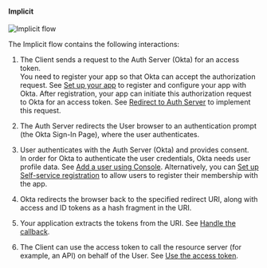 #### Implicit

![Implicit flow](/img/authorization/oauth-implicit-grant-flow.png "Sequence diagram that displays the back and forth between the resource owner, authorization server, and resource server for Implicit grant flow")

<!-- Source for image. Generated using http://www.plantuml.com/plantuml/uml/

skinparam monochrome true
actor "Resource Owner (User)" as user
participant "Client" as client
participant "Authorization Server (Okta)" as okta
participant "Resource Server (Your App)" as app

autonumber "<b>#."
client -> okta: Access token request to /authorize
okta -> user: 302 redirect to authentication prompt
user -> okta: Authentication & consent
okta -> client: Access token response
client -> app: Request with access token
app -> client: Response

-->
The Implicit flow contains the following interactions:

1. The Client sends a request to the Auth Server (Okta) for an access token.<br>
You need to register your app so that Okta can accept the authorization request. See [Set up your app](#set-up-your-app) to register and configure your app with Okta. After registration, your app can initiate this authorization request to Okta for an access token. See [Redirect to Auth Server](#redirect-to-auth-server) to implement this request.

2. The Auth Server redirects the User browser to an authentication prompt (the Okta Sign-In Page), where the user authenticates.

3. User authenticates with the Auth Server (Okta) and provides consent. <br>
In order for Okta to authenticate the user credentials, Okta needs user profile data.
See [Add a user using Console](/docs/guides/quickstart/cli/add-user/). Alternatively, you can [Set up Self-service registration](/docs/guides/set-up-self-service-registration/) to allow users to register their membership with the app.

4. Okta redirects the browser back to the specified redirect URI, along with access and ID tokens as a hash fragment in the URI.

5. Your application extracts the tokens from the URI. See [Handle the callback](#handle-the-callback).

6. The Client can use the access token to call the resource server (for example, an API) on behalf of the User. See [Use the access token](#use-the-access-token).
